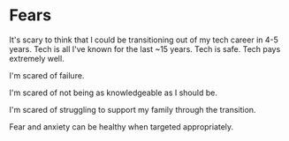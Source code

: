# Fears

It's scary to think that I could be transitioning out of my tech career in 4-5 years. Tech is all I've known for the last ~15 years. Tech is safe. Tech pays extremely well.

I'm scared of failure.

I'm scared of not being as knowledgeable as I should be.

I'm scared of struggling to support my family through the transition.

Fear and anxiety can be healthy when targeted appropriately. 